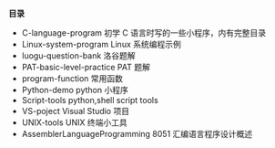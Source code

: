 **目录**

- C-language-program   初学 C 语言时写的一些小程序，内有完整目录
- Linux-system-program   Linux 系统编程示例
- luogu-question-bank   洛谷题解
- PAT-basic-level-practice   PAT 题解
- program-function   常用函数
- Python-demo   python 小程序
- Script-tools   python,shell script tools
- VS-poject   Visual Studio 项目
- UNIX-tools   UNIX 终端小工具
- AssemblerLanguageProgramming   8051 汇编语言程序设计概述
